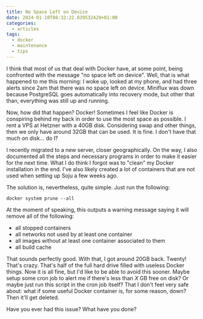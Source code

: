 ```yaml
---
title: No Space Left on Device
date: 2024-01-10T08:32:22.839532429+01:00
categories:
  - articles
tags:
  - docker
  - maintenance
  - tips
---
```


I think that most of us that deal with Docker have, at some point, being confronted with the message "no space left on device". Well, that is what happened to me this morning: I woke up, looked at my phone, and had three alerts since 2am that there was no space left on device. Miniflux was down because PostgreSQL goes automatically into recovery mode, but other that than, everything was still up and running.

Now, how did that happen? Docker! Sometimes I feel like Docker is conspiring behind my back in order to use the most space as possible. I rent a VPS at Hetzner with a 40GB disk. Considering swap and other things, then we only have around 32GB that can be used. It is fine. I don't have that much on disk... do I?

I recently migrated to a new server, closer geographically. On the way, I also documented all the steps and necessary programs in order to make it easier for the next time. What I do think I forgot was to "clean" my Docker installation in the end. I've also likely created a lot of containers that are not used when setting up Soju a few weeks ago.

The solution is, nevertheless, quite simple. Just run the following:

```console
docker system prune --all
```

At the moment of speaking, this outputs a warning message saying it will remove all of the following:

- all stopped containers
- all networks not used by at least one container
- all images without at least one container associated to them
- all build cache

That sounds perfectly good. With that, I got around 20GB back. Twenty! That's crazy. That's half of the full hard drive filled with useless Docker things. Now it is all fine, but I'd like to be able to avoid this sooner. Maybe setup some cron job to alert me if there's less than *X* GB free on disk? Or maybe just run this script in the cron job itself? That I don't feel very safe about: what if some useful Docker container is, for some reason, down? Then it'll get deleted.

Have you ever had this issue? What have you done?
